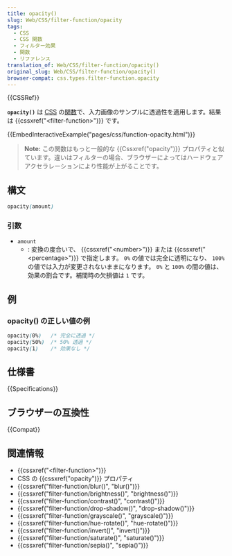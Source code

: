 ```yaml
---
title: opacity()
slug: Web/CSS/filter-function/opacity
tags:
  - CSS
  - CSS 関数
  - フィルター効果
  - 関数
  - リファレンス
translation_of: Web/CSS/filter-function/opacity()
original_slug: Web/CSS/filter-function/opacity()
browser-compat: css.types.filter-function.opacity
---
```

{{CSSRef}}

**`opacity()`** は [CSS](/ja/docs/Web/CSS) の[関数](/ja/docs/Web/CSS/CSS_Functions)で、入力画像のサンプルに透過性を適用します。結果は {{cssxref("&lt;filter-function&gt;")}} です。

{{EmbedInteractiveExample("pages/css/function-opacity.html")}}

> **Note:** この関数はもっと一般的な {{Cssxref("opacity")}} プロパティと似ています。違いはフィルターの場合、ブラウザーによってはハードウェアアクセラレーションにより性能が上がることです。

## 構文

```css
opacity(amount)
```

### 引数

- `amount`
  - : 変換の度合いで、 {{cssxref("&lt;number&gt;")}} または {{cssxref("&lt;percentage&gt;")}} で指定します。 `0%` の値では完全に透明になり、 `100%` の値では入力が変更されないままになります。 `0%` と `100%` の間の値は、効果の割合です。補間時の欠損値は `1` です。

## 例

### opacity() の正しい値の例

```css
opacity(0%)   /* 完全に透過 */
opacity(50%)  /* 50% 透過 */
opacity(1)    /* 効果なし */
```

## 仕様書

{{Specifications}}

## ブラウザーの互換性

{{Compat}}

## 関連情報

- {{cssxref("&lt;filter-function&gt;")}}
- CSS の {{cssxref("opacity")}} プロパティ
- {{cssxref("filter-function/blur()", "blur()")}}
- {{cssxref("filter-function/brightness()", "brightness()")}}
- {{cssxref("filter-function/contrast()", "contrast()")}}
- {{cssxref("filter-function/drop-shadow()", "drop-shadow()")}}
- {{cssxref("filter-function/grayscale()", "grayscale()")}}
- {{cssxref("filter-function/hue-rotate()", "hue-rotate()")}}
- {{cssxref("filter-function/invert()", "invert()")}}
- {{cssxref("filter-function/saturate()", "saturate()")}}
- {{cssxref("filter-function/sepia()", "sepia()")}}
